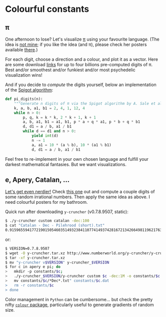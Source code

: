 # Colourful constants

## π

One afternoon to lose? Let's visualize [π](https://en.wikipedia.org/wiki/Pi) using your
favourite language. (The idea is
[not mine](https://www.visualcinnamon.com/portfolio/the-art-in-pi/); if you like the
idea (and π), please check her posters available
[there](https://shop.visualcinnamon.com/collections/the-art-in-pi).)

For each digit, choose a direction and a colour, and plot it as a vector. Here are some
download [links](https://www.angio.net/pi/digits.html) for up to four billions
pre-computed digits of π. Best and/or smoothest and/or funkiest and/or most psychedelic
visualization wins!

And if you decide to _compute_ the digits yourself, below an implementation of the
[Spigot algorithm](https://en.wikipedia.org/wiki/Spigot_algorithm):

```python
def pi_digits(n):
    """Generate n digits of π via the Spigot algorithm by A. Sale et al."""
    k, a, b, a1, b1 = 2, 4, 1, 12, 4
    while n > 0:
        p, q, k = k * k, 2 * k + 1, k + 1
        a, b, a1, b1 = a1, b1, p * a + q * a1, p * b + q * b1
        d, d1 = a / b, a1 / b1
        while d == d1 and n > 0:
            yield int(d)
            n -= 1
            a, a1 = 10 * (a % b), 10 * (a1 % b1)
            d, d1 = a / b, a1 / b1
```

Feel free to re-implement in your own chosen language and fulfill your darkest
mathematical fantasies. But we want visualizations.

## e, Apery, Catalan, ...

[Let's get even nerdier!](http://www.numberworld.org/y-cruncher/internals/formulas.html)
Check [this one](http://www.numberworld.org/y-cruncher/#Download) out and compute a
couple digits of some random irrational numbers. Then apply the same idea as above. I
need colourful posters for my bathroom.

Quick run after downloading `y-cruncher` (v0.7.8.9507, static):

```bash
$ ./y-cruncher custom catalan -dec:100
$ cat "Catalan - Dec - Pilehrood (short).txt"
0.9159655941772190150546035149323841107741493742816721342664981196217630197762547694793565129261151062
```

or:

```bash
$ VERSION=0.7.8.9507
$ wget -O y-cruncher.tar.xz http://www.numberworld.org/y-cruncher/y-cruncher%20v$VERSION-static.tar.xz
$ tar -xf y-cruncher.tar.xz
$ mv "y-cruncher v$VERSION" y-cruncher_$VERSION
$ for c in apery e pi; do
>   mkdir -p constants/$c;
>   ./y-cruncher_$VERSION/y-cruncher custom $c -dec:1M -o constants/$c
>   mv constants/$c/*Dec*.txt" constants/$c.dat
>   rm -r constants/$c
> done
```

Color management in `Python` can be cumbersome... but check the pretty nifty
[`colour` package](https://github.com/vaab/colour), particularly useful to generate
gradients of random size.
